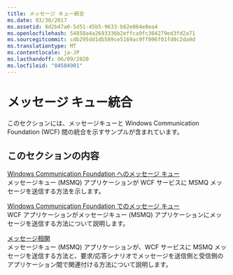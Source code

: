 ```yaml
---
title: メッセージ キュー統合
ms.date: 03/30/2017
ms.assetid: 8d2b47a0-5d51-45b5-9633-b62e064e8ea4
ms.openlocfilehash: 54858a4a2693336b2effca9fc304279ed3fd2a71
ms.sourcegitcommit: cdb295dd1db589ce5169ac9ff096f01fd0c2da9d
ms.translationtype: MT
ms.contentlocale: ja-JP
ms.lasthandoff: 06/09/2020
ms.locfileid: "84584981"
---
```

# <a name="message-queueing-integration"></a>メッセージ キュー統合
このセクションには、メッセージキューと Windows Communication Foundation (WCF) 間の統合を示すサンプルが含まれています。  
  
## <a name="in-this-section"></a>このセクションの内容  
 [Windows Communication Foundation へのメッセージ キュー](message-queuing-to-wcf.md)  
 メッセージキュー (MSMQ) アプリケーションが WCF サービスに MSMQ メッセージを送信する方法を示します。
  
 [Windows Communication Foundation でのメッセージ キュー](wcf-to-message-queuing.md)  
 WCF アプリケーションがメッセージキュー (MSMQ) アプリケーションにメッセージを送信する方法について説明します。  
  
 [メッセージ相関](message-correlation.md)  
 メッセージキュー (MSMQ) アプリケーションが、WCF サービスに MSMQ メッセージを送信する方法と、要求/応答シナリオでメッセージを送信側と受信側のアプリケーション間で関連付ける方法について説明します。
